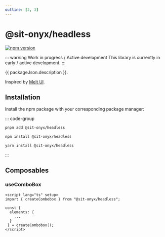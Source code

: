 ```yaml
---
outline: [2, 3]
---
```


<script lang="ts" setup>
import packageJson from "../../../../packages/headless/package.json";
</script>

# @sit-onyx/headless

[![npm version](https://badge.fury.io/js/@sit-onyx%2Fheadless.svg)](https://www.npmjs.com/package/@sit-onyx/headless)

::: warning Work in progress / Active development
This library is currently in early / active development.
:::

{{ packageJson.description }}.

Inspired by [Melt UI](https://melt-ui.com).

## Installation

Install the npm package with your corresponding package manager:

::: code-group

```sh [pnpm]
pnpm add @sit-onyx/headless
```

```sh [npm]
npm install @sit-onyx/headless
```

```sh [yarn]
yarn install @sit-onyx/headless
```

:::

## Composables

### useComboBox

```vue
<script lang="ts" setup>
import { createCombobox } from "@sit-onyx/headless";

const {
  elements: {
    ...
  }
 } = createCombobox();
</script>
```
